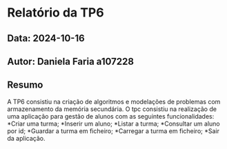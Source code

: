 # Relatório da TP6
## Data: 2024-10-16
## Autor: Daniela Faria a107228
## Resumo
A TP6 consistiu na criação de algoritmos e modelações de problemas com armazenamento da memória secundária.
O tpc consistiu na realização de uma aplicação para gestão de alunos com as seguintes funcionalidades:
*Criar uma turma;
*Inserir um aluno;
*Listar a turma;
*Consultar um aluno por id;
*Guardar a turma em ficheiro;
*Carregar a turma em ficheiro;
*Sair da aplicação.

